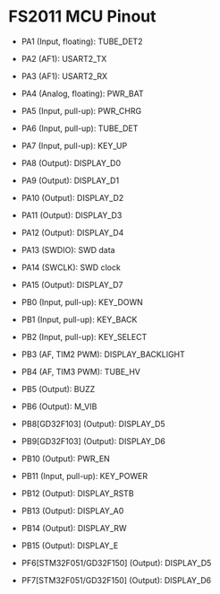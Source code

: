 # FS2011 MCU Pinout

* PA1 (Input, floating): TUBE_DET2
* PA2 (AF1): USART2_TX
* PA3 (AF1): USART2_RX
* PA4 (Analog, floating): PWR_BAT
* PA5 (Input, pull-up): PWR_CHRG
* PA6 (Input, pull-up): TUBE_DET
* PA7 (Input, pull-up): KEY_UP
* PA8 (Output): DISPLAY_D0
* PA9 (Output): DISPLAY_D1
* PA10 (Output): DISPLAY_D2
* PA11 (Output): DISPLAY_D3
* PA12 (Output): DISPLAY_D4
* PA13 (SWDIO): SWD data
* PA14 (SWCLK): SWD clock
* PA15 (Output): DISPLAY_D7

* PB0 (Input, pull-up): KEY_DOWN
* PB1 (Input, pull-up): KEY_BACK
* PB2 (Input, pull-up): KEY_SELECT
* PB3 (AF, TIM2 PWM): DISPLAY_BACKLIGHT
* PB4 (AF, TIM3 PWM): TUBE_HV
* PB5 (Output): BUZZ
* PB6 (Output): M_VIB
* PB8[GD32F103] (Output): DISPLAY_D5
* PB9[GD32F103] (Output): DISPLAY_D6
* PB10 (Output): PWR_EN
* PB11 (Input, pull-up): KEY_POWER
* PB12 (Output): DISPLAY_RSTB
* PB13 (Output): DISPLAY_A0
* PB14 (Output): DISPLAY_RW
* PB15 (Output): DISPLAY_E

* PF6[STM32F051/GD32F150] (Output): DISPLAY_D5
* PF7[STM32F051/GD32F150] (Output): DISPLAY_D6
